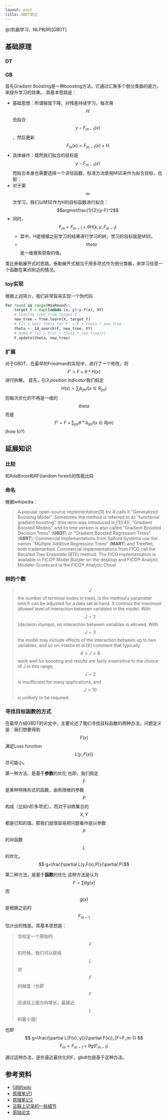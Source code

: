 ```yaml
---
layout: post
title: GBDT笔记
---
```


@(机器学习、NLP和IR)[GBDT]

## 基础原理

### DT

### GB
首先Gradient Boosting是一种boosting方法，它通过汇聚多个弱分类器的能力，来提升学习的效果。
其基本思路是：

 * 基础思想：所谓梯度下降，对残差持续学习，每次用$$H$$去拟合$$y-F_{m-1}(x)$$，然后更新$$F_m(x)=F_{m-1}(x)+H$$
 * 具体操作：既然我们拟合的目标是$$y-F_{m-1}(x)$$而拟合本身也需要选择一个评估函数，标准方法使用MSE来作为拟合目标，也即：
  * 对于第$$m$$次学习，我们以MSE作为H的目标函数进行拟合：$$argmin\frac{1}{2}(y-F)^2$$
  * 同时，$$F_m=F_{m-1}+\theta H(x, y, F_{m-1})$$
    * 其中，H是根据之前学习的结果进行学习的树，学习的目标就是MSE。
    * $$theta$$是一维搜索获取的值。

类比泰勒展开式的思路，泰勒展开式相当于用多项式作为弱分类器，来学习任意一个函数在某点附近的情况。

### toy实现
根据上述简介，我们非常容易实现一个伪代码

``` python
for round in range(MaxRound):
    target_Y = map(lambda (x, y):y-F(x), XY)
    # learing tree from target Y.
    new_tree = Tree.learn(X, target_Y) 
    # fit a best theta for F' = F + theta * new_tree
    theta = _1d_search(F, new_tree, XY) 
    # make F'(x) = F(x) + theta * new_tree(x)
    F.update(theta, new_tree) 
```

### 扩展
对于GBDT，在最早的Friedman的实现中，进行了一个修改，将$$F'=F+\theta * H(x)$$进行拆解。
首先，引入*position indicator*我们假定$$H(x)=\sum_j b_{jm} I(x \in R_{jm})$$则每次优化的不再是一维的$$theta$$而是
$$F'=F+\sum_{jm} \theta * b_{jm} I(x \in R{jm})$$
(how to?)

## 延展知识
### 比较
和AdaBoost和RF(random forest)的性能比较

### 命名
根据wikipedia：
> A popular open-source implementation[9] for R calls it "Generalized Boosting Model". Sometimes the method is referred to as "functional gradient boosting" (this term was introduced in,[3][4]), "Gradient Boosted Models" and its tree version is also called "Gradient Boosted Decision Trees" (**GBDT**) or "Gradient Boosted Regression Trees" (**GBRT**). Commercial implementations from Salford Systems use the names "Multiple Additive Regression Trees" (**MART**) and TreeNet, both trademarked. Commercial implementations from FICO call the Boosted Tree Ensemble (BTE) method. The FICO implementation is available in FICO® Model Builder on the desktop and FICO® Analytic Modeler Scorecard in the FICO® Analytic Cloud


### 树的个数
> $$J$$ the number of terminal nodes in trees, is the method's parameter which can be adjusted for a data set at hand. It controls the maximum allowed level of interaction between variables in the model. With $$J = 2$$ (decision stumps), no interaction between variables is allowed. With $$J = 3$$ the model may include effects of the interaction between up to two variables, and so on.
> Hastie et al.[6] comment that typically $$4 \leq J \leq 8$$ work well for boosting and results are fairly insensitive to the choice of J in this range, $$J = 2$$ is insufficient for many applications, and $$J > 10$$ is unlikely to be required.

### 寻找目标函数的方式
在最早介绍GBDT的论文中，主要论述了我们寻找目标函数的两种办法。问题定义是：我们想要得到$$F(x)$$满足Loss function $$L(y, F(x))$$尽可能小。

第一种方法，是基于**参数**的优化
也即，我们假定$$F$$是某种特殊形式的函数，由有限维的参数$$P$$构成（比如n阶多项式）。而对于训练集合的$$X, Y$$都是已知的值。那我们就很容易把问题看作是以参数$$P$$的对函数$$L$$的优化。
$$ g=\frac{\partial L(y,F(x),P)}{\partial P}$$

第二种方法，是基于**函数**的优化
这种方法是认为$$F=\sum \theta g(x)$$而$$g(x)$$是根据之前的$$F_{m-1}$$估计出的残差。其基本思想是：
> 当给定一个原始的$$F$$的时候，我们可以获得$$L$$对$$F$$的梯度（也即$$F$$应该往上面方向增长，最接近$$L$$的最小值）

也即
$$ g=\frac{\partial L(F(x), y)}{\partial F(x)}_{F=F_m-1} $$
$$ F_m=F_{m-1} + \theta g(F_{m-1}) $$

通过这种办法，逐步逼近最优化的F。gbdt也是基于这种办法。


## 参考资料
 * [GB的wiki](http://en.wikipedia.org/wiki/Gradient_boosting)
 * [原理笔记1](http://blog.csdn.net/w28971023/article/details/8240756)
 * [原理笔记2](http://blog.csdn.net/dark_scope/article/details/24863289)
 * [豆瓣上记录的一些细节](http://www.douban.com/note/147966224)
 * [原始论文](http://statweb.stanford.edu/~jhf/ftp/trebst.pdf)




